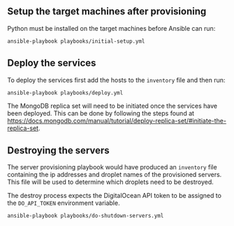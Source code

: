 ## Setup the target machines after provisioning

Python must be installed on the target machines before Ansible can run:

```sh
ansible-playbook playbooks/initial-setup.yml
```


## Deploy the services

To deploy the services first add the hosts to the `inventory` file and then run:

```sh
ansible-playbook playbooks/deploy.yml
```

The MongoDB replica set will need to be initiated once the services have been deployed. This can be done by following the steps found at https://docs.mongodb.com/manual/tutorial/deploy-replica-set/#initiate-the-replica-set.


## Destroying the servers

The server provisioning playbook would have produced an `inventory` file containing the ip addresses and droplet names of the 
provisioned servers. This file will be used to determine which droplets need to be destroyed. 

The destroy process expects the DigitalOcean API token to be assigned to the `DO_API_TOKEN` environment variable.  

```sh
ansible-playbook playbooks/do-shutdown-servers.yml
```
